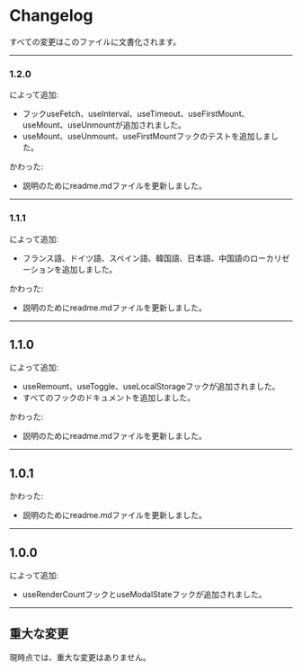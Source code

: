 # Changelog

すべての変更はこのファイルに文書化されます。

---

### 1.2.0
によって追加:
- フックuseFetch、useInterval、useTimeout、useFirstMount、useMount、useUnmountが追加されました。
- useMount、useUnmount、useFirstMountフックのテストを追加しました。

かわった:
- 説明のためにreadme.mdファイルを更新しました。

---

### 1.1.1
によって追加:
- フランス語、ドイツ語、スペイン語、韓国語、日本語、中国語のローカリゼーションを追加しました。

かわった:
- 説明のためにreadme.mdファイルを更新しました。

---

## 1.1.0
によって追加:
- useRemount、useToggle、useLocalStorageフックが追加されました。
- すべてのフックのドキュメントを追加しました。

かわった:
- 説明のためにreadme.mdファイルを更新しました。

---

## 1.0.1
かわった:
- 説明のためにreadme.mdファイルを更新しました。

---

## 1.0.0
によって追加:
- useRenderCountフックとuseModalStateフックが追加されました。

---

## 重大な変更

現時点では、重大な変更はありません。
